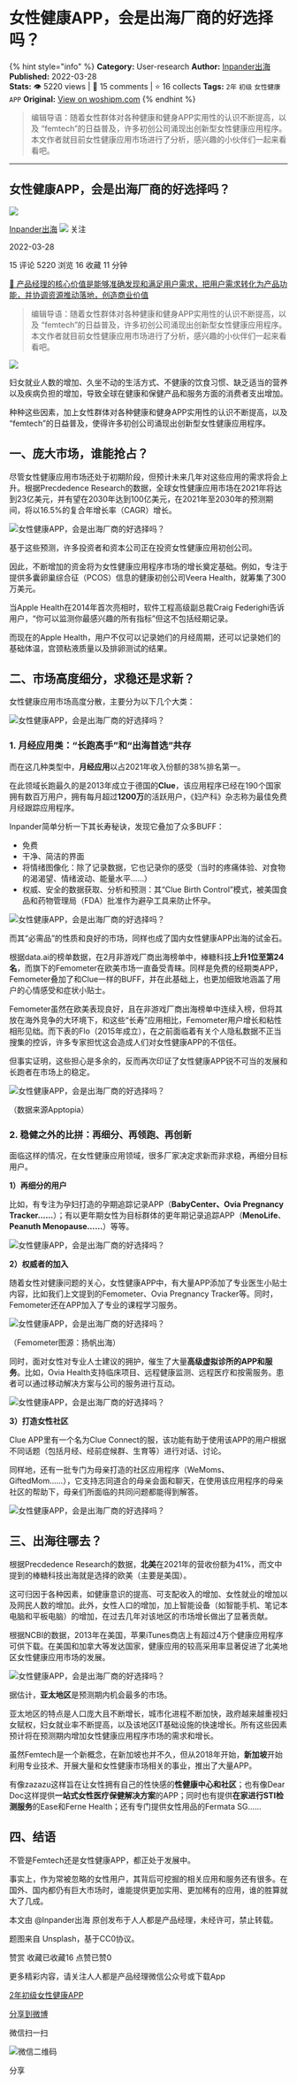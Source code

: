 # 女性健康APP，会是出海厂商的好选择吗？
{% hint style="info" %}
**Category:** User-research
**Author:** [Inpander出海](https://www.woshipm.com/u/1362651)
**Published:** 2022-03-28  
**Stats:** 👁️ 5220 views | 💬 15 comments | ⭐ 16 collects
**Tags:** `2年` `初级` `女性健康APP`
**Original:** [View on woshipm.com](https://www.woshipm.com/user-research/5371013.html)
{% endhint %}
> 编辑导语：随着女性群体对各种健康和健身APP实用性的认识不断提高，以及 “femtech”的日益普及，许多初创公司涌现出创新型女性健康应用程序。本文作者就目前女性健康应用市场进行了分析，感兴趣的小伙伴们一起来看看吧。

---

## 女性健康APP，会是出海厂商的好选择吗？

[![](https://image.woshipm.com/wp-files/2021/12/jDqfuQIT9r5FAFtYlSbb.jpg!/both/72x72)](https://www.woshipm.com/u/1362651)

[Inpander出海](https://www.woshipm.com/u/1362651) ![](https://static.woshipm.com/tag/1122_1@2x.png) 关注

2022-03-28

15 评论 5220 浏览 16 收藏 11 分钟

[🔗 产品经理的核心价值是能够准确发现和满足用户需求，把用户需求转化为产品功能，并协调资源推动落地，创造商业价值](https://ke.qidianla.com/courses/90pm)

> 编辑导语：随着女性群体对各种健康和健身APP实用性的认识不断提高，以及 “femtech”的日益普及，许多初创公司涌现出创新型女性健康应用程序。本文作者就目前女性健康应用市场进行了分析，感兴趣的小伙伴们一起来看看吧。

![](https://image.woshipm.com/wp-files/2022/03/PLoIRW0VxIzQXUoB5g6O.jpg)

妇女就业人数的增加、久坐不动的生活方式、不健康的饮食习惯、缺乏适当的营养以及疾病负担的增加，导致全球在健康和保健产品和服务方面的消费者支出增加。

种种这些因素，加上女性群体对各种健康和健身APP实用性的认识不断提高，以及 “femtech”的日益普及，使得许多初创公司涌现出创新型女性健康应用程序。

## 一、庞大市场，谁能抢占？

尽管女性健康应用市场还处于初期阶段，但预计未来几年对这些应用的需求将会上升。根据Precdedence Research的数据，全球女性健康应用市场在2021年将达到23亿美元，并有望在2030年达到100亿美元，在2021年至2030年的预测期间，将以16.5%的复合年增长率（CAGR）增长。

![女性健康APP，会是出海厂商的好选择吗？](https://image.woshipm.com/wp-files/2022/03/WIPO6IG90parAmpmo2tV.png)

基于这些预测，许多投资者和资本公司正在投资女性健康应用初创公司。

因此，不断增加的资金将为女性健康应用程序市场的增长奠定基础。例如，专注于提供多囊卵巢综合征（PCOS）信息的健康初创公司Veera Health，就筹集了300万美元。

当Apple Health在2014年首次亮相时，软件工程高级副总裁Craig Federighi告诉用户，“你可以监测你最感兴趣的所有指标”但这不包括经期记录。

而现在的Apple Health，用户不仅可以记录她们的月经周期，还可以记录她们的基础体温，宫颈粘液质量以及排卵测试的结果。

## 二、市场高度细分，求稳还是求新？

女性健康应用市场高度分散，主要分为以下几个大类：

![女性健康APP，会是出海厂商的好选择吗？](https://image.woshipm.com/wp-files/2022/03/fDQACLkfyjk1csQS4B7w.png)

### 1\. 月经应用类：“长跑高手”和“出海首选”共存

而在这几种类型中，**月经应用**以占2021年收入份额的38%排名第一。

在此领域长跑最久的是2013年成立于德国的**Clue**，该应用程序已经在190个国家拥有数百万用户，拥有每月超过**1200万**的活跃用户，《妇产科》杂志称为最佳免费月经跟踪应用程序。

Inpander简单分析一下其长寿秘诀，发现它叠加了众多BUFF：

*   免费
*   干净、简洁的界面
*   将情绪图像化：除了记录数据，它也记录你的感受（当时的疼痛体验、对食物的渴渴望、情绪波动、能量水平……）
*   权威、安全的数据获取、分析和预测：其“Clue Birth Control”模式，被美国食品和药物管理局（FDA）批准作为避孕工具来防止怀孕。

![女性健康APP，会是出海厂商的好选择吗？](https://image.woshipm.com/wp-files/2022/03/V9AO8xuz26O2Kpq3qS1k.png)

而其“必需品”的性质和良好的市场，同样也成了国内女性健康APP出海的试金石。

根据data.ai的榜单数据，在2月非游戏厂商出海榜单中，棒糖科技**上升1位至第24名**，而旗下的Femometer在欧美市场一直备受青睐。同样是免费的经期类APP，Femometer叠加了和Clue一样的BUFF，并在此基础上，也更加细致地涵盖了用户的心情感受和症状小贴士。

Femometer虽然在欧美表现良好，且在非游戏厂商出海榜单中连续入榜，但将其放在海外竞争的大环境下，和这些“长寿”应用相比，Femometer用户增长和粘性相形见绌。而下表的Flo（2015年成立），在之前面临着有关个人隐私数据不正当搜集的控诉，许多专家担忧这会造成人们对女性健康APP的不信任。

但事实证明，这些担心是多余的，反而再次印证了女性健康APP锐不可当的发展和长跑者在市场上的稳定。

![女性健康APP，会是出海厂商的好选择吗？](https://image.woshipm.com/wp-files/2022/03/O23Wrs7a3VXdcWW4w5Bl.png)

（数据来源Apptopia）

### 2\. 稳健之外的比拼：再细分、再领跑、再创新

面临这样的情况，在女性健康应用领域，很多厂家决定求新而非求稳，再细分目标用户。

**1）再细分的用户**

比如，有专注为孕妇打造的孕期追踪记录APP（**BabyCenter、Ovia Pregnancy Tracker……**）；有以更年期女性为目标群体的更年期记录追踪APP（**MenoLife**、**Peanuth Menopause……**）等等。

![女性健康APP，会是出海厂商的好选择吗？](https://image.woshipm.com/wp-files/2022/03/p1V2Je0GLHDPD8Tg3aI0.png)

**2）权威者的加入**

随着女性对健康问题的关心，女性健康APP中，有大量APP添加了专业医生小贴士内容，比如我们上文提到的Femometer、Ovia Pregnancy Tracker等。同时，Femometer还在APP加入了专业的课程学习服务。

![女性健康APP，会是出海厂商的好选择吗？](https://image.woshipm.com/wp-files/2022/03/WROyZdlT0LphM0QAQjeV.png)

（Femometer图源：扬帆出海）

同时，面对女性对专业人士建议的拥护，催生了大量**高级虚拟诊所的APP和服务**。比如，Ovia Health支持临床项目、远程健康监测、远程医疗和按需服务。患者可以通过移动解决方案与公司的服务进行互动。

![女性健康APP，会是出海厂商的好选择吗？](https://image.woshipm.com/wp-files/2022/03/C2kBML6b2C24NyTI9m3F.png)

**3）打造女性社区**

Clue APP里有一个名为Clue Connect的服，该功能有助于使用该APP的用户根据不同话题（包括月经、经前症候群、生育等）进行对话、讨论。

同样地，还有一批专门为母亲打造的社区应用程序（WeMoms、GiftedMom……），它支持志同道合的母亲会面和聊天，在使用该应用程序的母亲社区的帮助下，母亲们所面临的共同问题都能得到解答。

![女性健康APP，会是出海厂商的好选择吗？](https://image.woshipm.com/wp-files/2022/03/RiKl7cWStCanto6UTJ9t.png)

## 三、出海往哪去？

根据Precdedence Research的数据，**北美**在2021年的营收份额为41%，而文中提到的棒糖科技出海就是选择的欧美（主要是美国）。

这可归因于各种因素，如健康意识的提高、可支配收入的增加、女性就业的增加以及网民人数的增加。此外，女性人口的增加，加上智能设备（如智能手机、笔记本电脑和平板电脑）的增加，在过去几年对该地区的市场增长做出了显著贡献。

根据NCBI的数据，2013年在美国，苹果iTunes商店上有超过4万个健康应用程序可供下载。在美国和加拿大等发达国家，健康应用的较高采用率显著促进了北美地区女性健康应用市场的发展。

![女性健康APP，会是出海厂商的好选择吗？](https://image.woshipm.com/wp-files/2022/03/whCItK55WXM6FvVxiszZ.png)

据估计，**亚太地区**是预测期内机会最多的市场。

亚太地区的特点是人口庞大且不断增长，城市化进程不断加快，政府越来越重视妇女赋权，妇女就业率不断提高，以及该地区IT基础设施的快速增长。所有这些因素预计将在预测期内增加女性健康应用程序市场的需求和增长。

虽然Femtech是一个新概念，在新加坡也并不久，但从2018年开始，**新加坡**开始利用专业技术、开展大量和女性健康市场相关的事业，推出了大量APP。

有像zazazu这样旨在让女性拥有自己的性快感的**性健康中心和社区**；也有像Dear Doc这样提供**一站式女性医疗保健解决方案**的APP；同时也有提供**在家进行STI检测服务**的Ease和Ferne Health；还有专门提供女性用品的Fermata SG……

## 四、结语

不管是Femtech还是女性健康APP，都正处于发展中。

事实上，作为常被忽略的女性用户，其背后可挖掘的相关应用和服务还有很多。在国外、国内都仍有巨大市场时，谁能提供更加实用、更加稀有的应用，谁的胜算就大了几成。

本文由 @Inpander出海 原创发布于人人都是产品经理，未经许可，禁止转载。

题图来自 Unsplash，基于CC0协议。

赞赏 收藏已收藏16 点赞已赞0

更多精彩内容，请关注人人都是产品经理微信公众号或下载App

[2年](https://www.woshipm.com/tag/2%e5%b9%b4)[初级](https://www.woshipm.com/tag/%e5%88%9d%e7%ba%a7)[女性健康APP](https://www.woshipm.com/tag/%e5%a5%b3%e6%80%a7%e5%81%a5%e5%ba%b7app)

[分享到微博](https://service.weibo.com/share/share.php?appkey=2775287854&title=女性健康APP，会是出海厂商的好选择吗？&url=https://www.woshipm.com/user-research/5371013.html&pic=https://image.woshipm.com/wp-files/2022/03/PLoIRW0VxIzQXUoB5g6O.jpg)

微信扫一扫

![微信二维码](https://api.pwmqr.com/qrcode/create/?url=https://www.woshipm.com/user-research/5371013.html)

分享